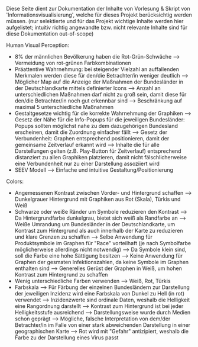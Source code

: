 Diese Seite dient zur Dokumentation der Inhalte von Vorlesung & Skript von 'Informationsvisualisierung', welche für dieses Projekt berücksichtig werden müssen.
(nur selektierte und für das Projekt wichtige Inhalte werden hier aufgelistet; intuitiv richtig angewandte bzw. nicht relevante Inhalte sind für diese Dokumentation out-of-scope)

Human Visual Perception:
- 8% der männlichen Bevölkerung haben die Rot-Grün-Schwäche 
    --> Vermeidung von rot-grünen Farbkombinationen
- Präattentive Wahrnehmung: bei steigender Vielzahl an auffallenden Merkmalen werden diese für den/die Betrachter/in weniger deutlich
    --> Möglicher Map auf die Anzeige der Maßnahmen der Bundesländer in der Deutschlandkarte mittels definierter Icons
    --> Anzahl an unterschiedlichen Maßnahmen darf nicht zu groß sein, damit diese für den/die Betrachter/in noch gut erkennbar sind
    --> Beschränkung auf maximal 5 unterschiedliche Maßnahmen
- Gestaltgesetze wichtig für die korrekte Wahrnehmung der Graphiken
    --> Gesetz der Nähe für die Info-Popups für die jeweiligen Bundesländer: Popups sollten möglichst nahe zu dem dazugehörigen Bundesland erscheinen, damit die Zuordnung einfacher fällt
    --> Gesetz der Verbundenheit: Graphen entsprechend positionieren, damit der gemeinsame Zeitverlauf erkannt wird
        --> Inhalte die für alle Darstellungen gelten (z.B. Play-Button für Zeitverlauf) entsprechend distanziert zu allen Graphiken platzieren, damit nicht fälschlicherweise eine Verbundenheit nur zu einer Darstellung assoziiert wird
- SEEV Modell
    --> Einfache und intuitive Gestaltung/Positionierung

Colors:
- Angemessenen Kontrast zwischen Vorder- und Hintergrund schaffen
    --> Dunkelgrauer Hintergrund mit Graphiken aus Rot (Skala), Türkis und Weiß
- Schwarze oder weiße Ränder um Symbole reduzieren den Kontrast
    --> Da Hintergrundfarbe dunkelgrau, bietet sich weiß als Randfarbe an
    --> Weiße Umrandung um Bundesländer in der Deutschlandkarte, um Kontrast zum Hintergrund als auch innerhalb der Karte zu reduzieren und klare Grenzen zu schaffen
    --> Selbe Anwendung für Produktsymbole im Graphen für "Race" vorteilhaft (je nach Symbolfarbe möglicherweise allerdings nicht notwendig)
        --> Da Symbole klein sind, soll die Farbe eine hohe Sättigung besitzen
    --> Keine Anwendung für Graphen der gesmaten Infektionszahlen, da keine Symbole im Graphen enthalten sind
    --> Generelles Gerüst der Graphen in Weiß, um hohen Kontrast zum Hintergrund zu schaffen
- Wenig unterschiedliche Farben verwenden
    --> Weiß, Rot, Türkis
- Farbskala 
    --> Für Färbung der einzelnen Bundesländern zur Darstellung der jeweiligen Inzidenz wird eine Farbskala von Dunkel zu Hell (in rot) verwendet
        --> Inzidenzwerte sind ordinale Daten, weshalb die Helligkeit eine Rangordnung darstellt
        --> Kontrast zum Hintergrund ist bei jeder Helligkeitsstufe ausreichend
        --> Darstellungsweise wurde durch Medien schon geprägt
            --> Mögliche, falsche Interpretation von dem/der Betrachter/in im Falle von einer stark abweichenden Darstellung in einer geographischen Karte
        --> Rot wird mit "Gefahr" antizipiert, weshalb die Farbe zu der Darstellung eines Virus passt


